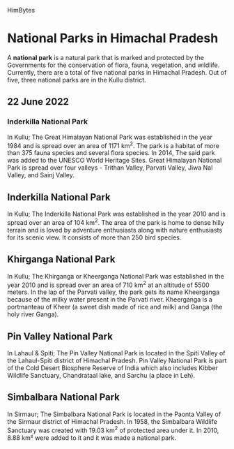 <head>
   <link href='https://fonts.googleapis.com/css?family=Roboto: 400' rel='stylesheet'>
   <link rel="stylesheet" type="text/css" href="style.css">
</head>

<div class="header">
   <p> HimBytes </p>   
</div>

# National Parks in Himachal Pradesh

A **national park** is a natural park that is marked and protected by the Governments for the conservation of flora, fauna, vegetation, and wildlife.
Currently, there are a total of five national parks in Himachal Pradesh. Out of five, three national parks are in the Kullu district.

## 22 June 2022

### Inderkilla National Park

In Kullu; The Great Himalayan National Park was established in the year 1984 and is spread over an area of 1171 km<sup>2</sup>. The park is a habitat of more than 375 fauna species and several flora species. In 2014, The said park was added to the UNESCO World Heritage Sites. Great Himalayan National Park is spread over four valleys - Trithan Valley, Parvati Valley, Jiwa Nal Valley, and Sainj Valley.

## Inderkilla National Park

In Kullu; The Inderkilla National Park was established in the year 2010 and is spread over an area of 104 km<sup>2</sup>. The area of the park is home to dense hilly terrain and is loved by adventure enthusiasts along with nature enthusiasts for its scenic view. It consists of more than 250 bird species.

## Khirganga National Park

In Kullu; The Khirganga or Kheerganga National Park was established in the year 2010 and is spread over an area of 710 km<sup>2</sup> at an altitude of 5500 meters. In the lap of the Parvati valley, the park gets its name Kheerganga because of the milky water present in the Parvati river. Kheerganga is a portmanteau of Kheer (a sweet dish made of rice and milk) and Ganga (the holy river Ganga).

## Pin Valley National Park

In Lahaul & Spiti; The Pin Valley National Park is located in the Spiti Valley of the Lahaul-Spiti district of Himachal Pradesh. Pin Valley National Park is part of the Cold Desert Biosphere Reserve of India which also includes Kibber Wildlife Sanctuary, Chandrataal lake, and Sarchu (a place in Leh).

## Simbalbara National Park

In Sirmaur; The Simbalbara National Park is located in the Paonta Valley of the Sirmaur district of Himachal Pradesh. In 1958, the Simbalbara Wildlife Sanctuary was created with 19.03 km<sup>2</sup> of protected area under it. In 2010, 8.88 km² were added to it and it was made a national park.
